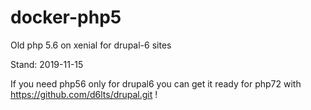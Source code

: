 # docker-php5
Old php 5.6 on xenial for drupal-6 sites

Stand: 2019-11-15

If you need php56 only for drupal6 you can get it ready for php72
with https://github.com/d6lts/drupal.git !
